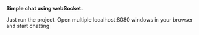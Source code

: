 **Simple chat using webSocket.**

Just run the project. 
Open multiple localhost:8080 windows in your browser and start chatting
